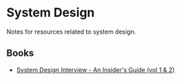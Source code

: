 # System Design

Notes for resources related to system design.

## Books
 * [System Design Interview - An Insider's Guide (vol 1 & 2)](./system-design-interview)

